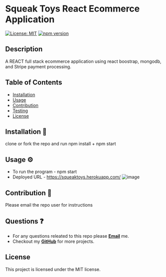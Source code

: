 # Squeak Toys React Ecommerce Application

[![License: MIT](https://img.shields.io/badge/License-MIT-yellow.svg)](https://opensource.org/licenses/MIT)
[![npm version](https://badge.fury.io/js/npm.svg)](https://badge.fury.io/js/npm)

## Description
A REACT full stack ecommerce application using react boostrap, mongodb, and Stripe payment processing.

## Table of Contents
* [Installation](#installation)
* [Usage](#usage)
* [Contribution](#contribution)
* [Testing](#testing)
* [License](#license)

## Installation 🧰
clone or fork the repo and run npm install + npm start

## Usage ⚙️
* To run the program - npm start
* Deployed URL - https://squeaktoys.herokuapp.com/
![image](https://user-images.githubusercontent.com/120421650/230504338-3dea4c96-d269-4cc9-a0d5-c3ac4a0610c4.png)

## Contribution 🙏
Please email the repo user for instructions

## Questions ❓
* For any questions releated to this repo please [**Email**](mailto:aaturner1995@gmail.com) me.
* Checkout my [**GitHub**](https://github.com/aturner1995) for more projects.

## License

This project is licensed under the MIT license.
